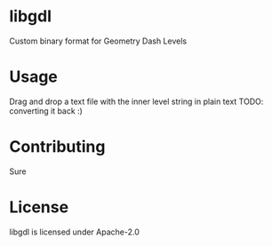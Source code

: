 # libgdl
Custom binary format for Geometry Dash Levels

# Usage
Drag and drop a text file with the inner level string in plain text
TODO: converting it back :)

# Contributing
Sure

# License
libgdl is licensed under Apache-2.0

